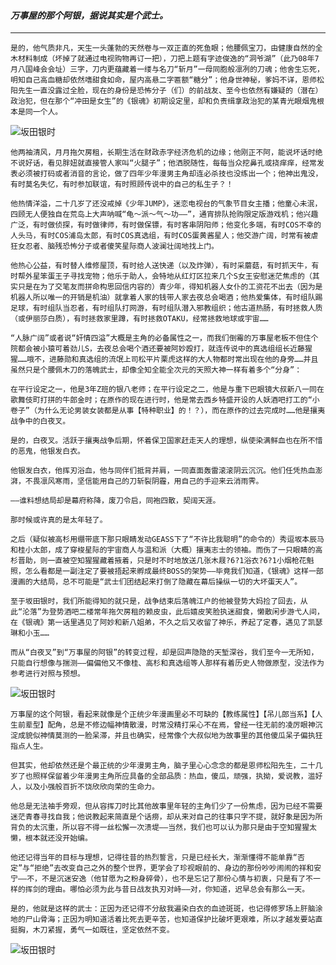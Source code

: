 #### *万事屋的那个阿银，据说其实是个武士。*

* * *
    是的，他气质非凡，天生一头蓬勃的天然卷与一双正直的死鱼眼；他腰佩宝刀，由健康自然的全木材料制成（坏掉了就通过电视购物再订一把），刀把上题有字迹俊逸的“洞爷湖”（此乃08年7月八国峰会会址）三字，刀内更蕴藏着一缕与名刀“斩月”一母同胞般凛冽的刀魂；他舍生忘死，明知自己高血糖却依然嗜甜食如命，屋内高悬二字匾额“糖分”；他身世神秘，爹妈不详，恩师松阳先生一直没露过全脸，现在的身份是恐怖分子（们）的前战友、至今也依然有嫌疑的（潜在）政治犯，但在那个“冲田是女生”的《银魂》初期设定里，却和负责缉拿政治犯的某青光眼烟鬼根本是同一个人。

![坂田银时](http://images.cnblogs.com/cnblogs_com/wipphj/625581/o_9f61f6e5xc25430a8bcd8_690.jpg)

    他两袖清风，月月拖欠房租，长期生活在财政赤字经济危机的边缘；他刚正不阿，能说坏话时绝不说好话，看见胖妞就直接管人家叫“火腿子”；他洒脱随性，每每当众挖鼻孔或挠痒痒，经常发表必须被打码或者消音的言论，做了四年少年漫男主角却连必杀技也没练出一个；他神出鬼没，有时莫名失忆，有时参加联谊，有时照顾传说中的自己的私生子？！

    他热情洋溢，二十几岁了还没戒掉《少年JUMP》，迷恋电视台的气象节目女主播；他童心未泯，四顾无人便独自在荒岛上大声呐喊“龟～派～气～功——”，通宵排队抢购限定版游戏机；他兴趣广泛，有时做侦探，有时做律师，有时做保镖，有时客串阴阳师；他变化多端，有时COS不幸的人头马，有时COS浦岛太郎，有时COS真选组，有时COS蛋黄酱星人；他交游广阔，时常有被虐狂女忍者、脑残恐怖分子或者傻笑星际商人波澜壮阔地找上门。

    他热心公益，有时替人维修屋顶，有时给人送快递（以及炸弹），有时采蘑菇，有时抓天牛，有时帮外星笨蛋王子寻找宠物；他乐于助人，会特地从红灯区拉来几个S女王安慰迷茫焦虑的（其实只是在为了交笔友而拼命构思回信内容的）青少年，得知机器人女仆的工资花不出去（因为是机器人所以唯一的开销是机油）就拿着人家的钱带人家去夜总会喝酒；他热爱集体，有时组队踢足球，有时组队当忍者，有时组队打网游，有时组队潜入邪教组织；他古道热肠，有时拯救人质（或伊丽莎白质），有时拯救家里蹲，有时拯救OTAKU，经常拯救地球或宇宙……

    “人脉广阔”或者说“奸情四溢”大概是主角的必备属性之一，而我们倒霉的万事屋老板不但住个院都会被小猿可着劲儿S，去夜总会喝个酒还要被阿妙殴打，就连传说中的真选组组长近藤猩猩……哦不，进藤勋和真选组的流氓上司松平片栗虎这样的大人物都时常出现在他的身旁……并且虽然只是个腰佩木刀的落魄武士，却像全知全能全次元的天照大神一样有着多个“分身”：

    在平行设定之一，他是3年Z班的银八老师；在平行设定之二，他是与重下巴眼镜大叔新八一同在歌舞伎町打拼的牛郎金时；在原作的现在进行时，他是常去西乡特盛开设的人妖酒吧打工的“小卷子”（为什么无论男装女装都是从事【特种职业】的！？），而在原作的过去完成时……他是攘夷战争中的白夜叉。

    是的，白夜叉。活跃于攘夷战争后期，怀着保卫国家赶走天人的理想，纵使染满鲜血也在所不惜的恶鬼，他银发白衣。

    他银发白衣，他挥刃浴血，他与同伴们抵背并肩，一同直面轰雷滚滚阴云沉沉。他们任凭热血澎湃，不畏凛风寒雨，坚信能用自己的刀斩裂阴霾，用自己的手迎来云消雨霁。

    ——谁料想结局却是幕府称降，废刀令启，同袍四散，契阔天涯。

    那时候或许真的是太年轻了。

    之后（疑似被高杉用绷带底下那只眼睛发动GEASS下了“不许比我聪明”的命令的）秀逗坂本辰马和桂小太郎，成了穿梭星际的宇宙商人与温和派（大概）攘夷志士的领袖。而伤了一只眼睛的高杉晋助，则一直被空知猩猩藏着掖着，只是时不时地放送几张木屐?6?1浴衣?6?1小烟枪花魁照，怎么看都是一副注定了要被捂起来孵成最终BOSS的架势——毕竟我们知道，《银魂》这样一部漫画的大结局，总不可能是“武士们团结起来打倒了隐藏在幕后操纵一切的大坏蛋天人”。

    至于坂田银时，我们所能得知的就只是，战争结束后落魄江户的他被登势大妈捡了回去，从此“沦落”为登势酒吧二楼常年拖欠房租的赖皮虫，此后嬉皮笑脸执迷甜食，懒散闲步游弋人间，在《银魂》第一话里遇见了阿妙和新八姐弟，不久之后又收留了神乐，养起了定春，遇见了凯瑟琳和小玉……

    而从“白夜叉”到“万事屋的阿银”的转变过程，却是回声隐隐的天堑深谷，我们至今一无所知，只能自行想像与揣测——偏偏他又不像桂、高杉和真选组等人那样有着历史人物做原型，没法作为参考进行对照与预想。

![坂田银时](http://images.cnblogs.com/cnblogs_com/wipphj/625581/o_9f61f6e5xc254353f7dd3_690.jpg)

    万事屋的这个阿银，看起来就像是个正统少年漫画里必不可缺的【教练属性】【吊儿郎当系】【人生前辈型】配角，总是不修边幅神情散漫，时常没精打采心不在焉，曾经一往无前的凌厉眼神沉淀成貌似神情莫测的一脸呆滞，并且也确实，经常像个大叔似地为故事里的其他傻瓜呆子偏执狂指点人生。

    但其实，他却依然还是个最正统的少年漫男主角，脑子里心心念念的都是恩师松阳先生，二十几岁了也照样保留着少年漫男主角所应具备的全部品质：热血，傻瓜，顽强，执拗，爱说教，滥好人，以及小强般百折不饶欣欣向荣的生命力。

    他总是无法袖手旁观，但从容挥刀时比其他故事里年轻的主角们少了一份焦虑，因为已经不需要迷茫青春寻找自我；他说教起来简直是个话痨，却从来对自己的往事只字不提，就好象是因为所背负的太沉重，所以容不得一丝松懈一次溃堤——当然，我们也可以认为那只是由于空知猩猩太懒，根本就还没开始编。

    他还记得当年的目标与理想，记得往昔的热烈誓言，只是已经长大，渐渐懂得不能单靠“否定”与“拒绝”去改变自己之外的整个世界，更学会了珍视眼前的、身边的那份吵吵闹闹的祥和安宁——不，不是沉迷安逸（他甘愿为之粉身碎骨），也不是忘记了那份心情与初衷，只是有了不一样的挥剑的理由。哪怕必须为此与昔日战友执刃对峙——对，你知道，迟早总会有那么一天。

    是的，他就是这样的武士：正因为还记得不分敌我遍染白衣的血迹斑斑，也记得修罗场上肝脑涂地的尸山骨海；正因为明知道活着比死去更辛苦，也知道保护比破坏更艰难，所以才越发要站直挺胸，木刀紧握，勇气一如既往，坚定依然不变。

![坂田银时](http://images.cnblogs.com/cnblogs_com/wipphj/625581/o_9f61f6e5xc2543b76b538_690.jpg)